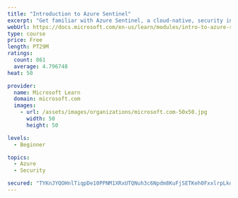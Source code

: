 ```yaml
---
title: "Introduction to Azure Sentinel"
excerpt: "Get familiar with Azure Sentinel, a cloud-native, security information and event management (SIEM) service."
webUrl: https://docs.microsoft.com/en-us/learn/modules/intro-to-azure-sentinel/
type: course
price: Free
length: PT29M
ratings:
  count: 861
  average: 4.796748
heat: 50

provider:
  name: Microsoft Learn
  domain: microsoft.com
  images:
    - url: /assets/images/organizations/microsoft.com-50x50.jpg
      width: 50
      height: 50

levels:
  - Beginner

topics:
  - Azure
  - Security

secured: "TYKnJYQOHnlTiqpDe10PPNM1XRxUTQNuh3c6Npdm8KuFjSETKeh0FxxlrpLkdWvpwrvi0ZSN0VqddwAv2tsryzB8ZkqGTR+x74w10wv5fnDAWNJw3ArGSd760k5JXNkaDgpXC72RzEWK+/tk0UaJM6lQGv4RorcCCdVpvdpdbEZh7OQy3uVmkWXpIwBpnDZabHzGjQG/yMXeI65D93N2EHcGcIdLiXM8v1i7pY5TbPaTkPsQWIuRotMzo0HpprYd+tX/Z66iOYtBW8q8Bx6bybJay+a/W5iBQnOtPL1ZbjC50knBWyKGAPjWtFTDm48WFL0UWmf3v1OIcyg+NRKW82W4g1u/6+Zv15r7TF86KjedUffI47LzMafGb1JW14s+QMd3N7+Pkb6lfqdZGjLPOduL56feAOW6YrS+jDR0jhc=;CWWAovU8UOb6xIBXJkNRcA=="
---
```


